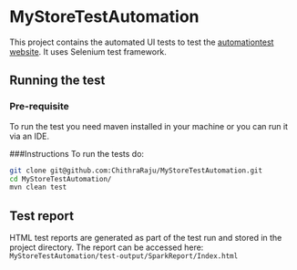 # MyStoreTestAutomation
This project contains the automated UI tests to test the [automationtest website](http://automationpractice.com/index.php). It uses Selenium test framework.

## Running the test
### Pre-requisite
To run the test you need maven installed in your machine or you can run it via an IDE.

###Instructions
To run the tests do:
```bash
git clone git@github.com:ChithraRaju/MyStoreTestAutomation.git
cd MyStoreTestAutomation/
mvn clean test
```

## Test report
HTML test reports are generated as part of the test run and stored in the project directory. The report can be accessed here:
```MyStoreTestAutomation/test-output/SparkReport/Index.html```
